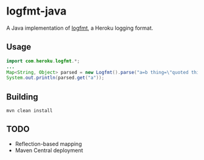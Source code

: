 # logfmt-java
A Java implementation of [logfmt](http://godoc.org/github.com/kr/logfmt), 
a Heroku logging format.

## Usage
```java
import com.heroku.logfmt.*;
...
Map<String, Object> parsed = new Logfmt().parse("a=b thing=\"quoted thing\" justhename".getBytes())
System.out.println(parsed.get("a"));
```

## Building
`mvn clean install`

## TODO
* Reflection-based mapping
* Maven Central deployment
